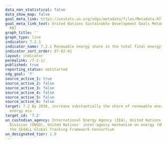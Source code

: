 ```yaml
---
data_non_statistical: false
data_show_map: false
goal_meta_link: https://unstats.un.org/sdgs/metadata/files/Metadata-07-02-01.pdf
goal_meta_link_text: United Nations Sustainable Development Goals Metadata (PDF 216
  KB)
graph_title: ''
graph_type: line
indicator: 7.2.1
indicator_name: 7.2.1 Renewable energy share in the total final energy consumption
indicator_sort_order: 07-02-01
layout: indicator
permalink: /7-2-1/
published: true
reporting_status: notstarted
sdg_goal: '7'
source_active_1: true
source_active_2: false
source_active_3: false
source_active_4: false
source_active_5: false
source_active_6: false
target: 7.2 By 2030, increase substantially the share of renewable energy in the global
  energy mix
target_id: '7.2'
un_custodian_agency: International Energy Agency (IEA), United Nations Statistics
  Division (UNSD), United Nations' inter-agency mechanism on energy (UN Energy) and
  the SE4ALL Global Tracking Framework Consortium
un_designated_tier: 1.0
---
```

